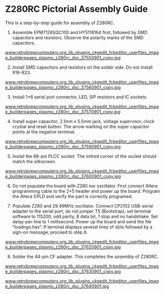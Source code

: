 # Z280RC Pictorial Assembly Guide

This is a step-by-step guide for assembly of Z280RC.

1. Assemble EPM7128SQC100 and HY5118164 first, followed by SMD capacitors and resistors. Observe the polarity marks of the SMD capacitors.

www.retrobrewcomputers.org_lib_plugins_ckgedit_fckeditor_userfiles_image_builderpages_plasmo_z280rc_dsc_37550901_copy.jpg

2. Install SMD capacitors and resistors on the solder side. Do not install R16-R23.

www.retrobrewcomputers.org_lib_plugins_ckgedit_fckeditor_userfiles_image_builderpages_plasmo_z280rc_dsc_37560901_copy.jpg

3. Install 1×6 serial port connector, LED, SIP resistors and IC sockets.

www.retrobrewcomputers.org_lib_plugins_ckgedit_fckeditor_userfiles_image_builderpages_plasmo_z280rc_dsc_37570901_copy.jpg

4. Install super capacitor, 2.1mm x 5.5mm jack, voltage supervisor, clock crystal and reset button. The arrow marking on the super capacitor points at the negative terminal.

www.retrobrewcomputers.org_lib_plugins_ckgedit_fckeditor_userfiles_image_builderpages_plasmo_z280rc_dsc_37590901_copy.jpg

5. Install the 68-pin PLCC socket. The mitred corner of the socket should match the silkscreen.

www.retrobrewcomputers.org_lib_plugins_ckgedit_fckeditor_userfiles_image_builderpages_plasmo_z280rc_dsc_37600901_copy.jpg

6. Do not populate the board with Z280 nor oscillator. First connect Altera programming cable to the 2×5 header and power up the board. Program the Altera CPLD and verify the part is correctly programed.

7. Populate Z280 and 29.49MHz oscillator. Connect CP2102 USB-serial adapter to the serial port, do not jumper T5 (Bootstrap), set terminal software to 115200, odd parity, 8 data bit, 1 stop and no handshake. Set delay-per-line to 1 millisecond. Power up the board and send the file “loadngo.hex”. If terminal displays several lines of dots followed by a sign-on message, proceed to step 8.

www.retrobrewcomputers.org_lib_plugins_ckgedit_fckeditor_userfiles_image_builderpages_plasmo_z280rc_dsc_37620901_copy.jpg

8. Solder the 44-pin CF adapter. This completes the assembly of Z280RC.

www.retrobrewcomputers.org_lib_plugins_ckgedit_fckeditor_userfiles_image_builderpages_plasmo_z280rc_dsc_37630901_copy.jpg

www.retrobrewcomputers.org_lib_plugins_ckgedit_fckeditor_userfiles_image_builderpages_plasmo_z280rc_dsc_37640901.jpg
